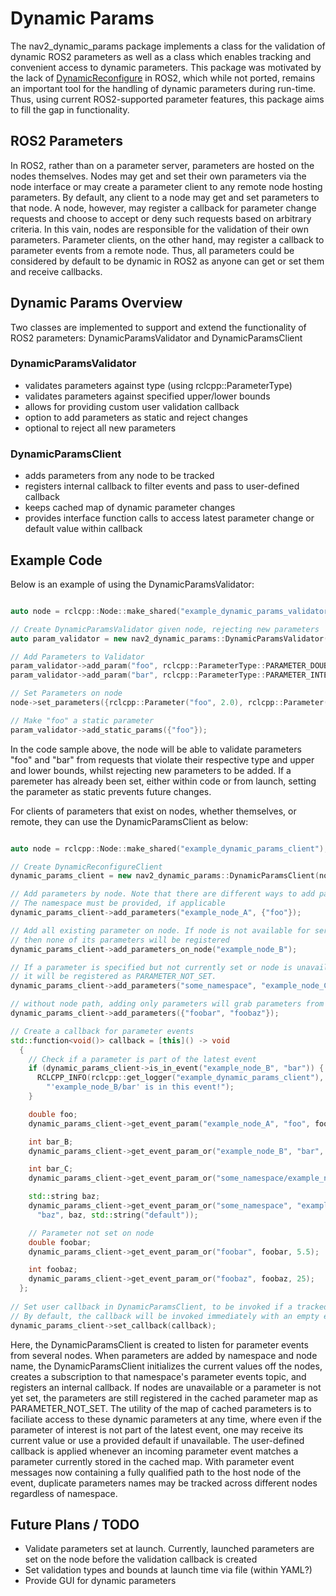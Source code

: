 # Dynamic Params

The nav2_dynamic_params package implements a class for the validation of dynamic ROS2 parameters as well as a class which enables tracking and convenient access to dynamic parameters. This package was motivated by the lack of 
[DynamicReconfigure](https://github.com/ros/dynamic_reconfigure) in ROS2, which while not ported, remains an important tool for the 
handling of dynamic parameters during run-time. Thus, using current ROS2-supported parameter features, this package aims to fill 
the gap in functionality. 

## ROS2 Parameters

In ROS2, rather than on a parameter server, parameters are hosted on the nodes themselves. Nodes may get and set their own
parameters via the node interface or may create a parameter client to any remote node hosting parameters. By default, any client to
a node may get and set parameters to that node. A node, however, may register a callback for parameter change requests and choose
to accept or deny such requests based on arbitrary criteria. In this vain, nodes are responsible for the validation of their own
parameters. Parameter clients, on the other hand, may register a callback to parameter events from a remote node. Thus, all
parameters could be considered by default to be dynamic in ROS2 as anyone can get or set them and receive callbacks. 

## Dynamic Params Overview

Two classes are implemented to support and extend the functionality of ROS2 parameters: DynamicParamsValidator and
DynamicParamsClient

### DynamicParamsValidator
- validates parameters against type (using rclcpp::ParameterType)
- validates parameters against specified upper/lower bounds
- allows for providing custom user validation callback 
- option to add parameters as static and reject changes
- optional to reject all new parameters

### DynamicParamsClient
- adds parameters from any node to be tracked
- registers internal callback to filter events and pass to user-defined callback
- keeps cached map of dynamic parameter changes
- provides interface function calls to access latest parameter change or default value within callback

## Example Code
Below is an example of using the DynamicParamsValidator:
```C++

auto node = rclcpp::Node::make_shared("example_dynamic_params_validator");

// Create DynamicParamsValidator given node, rejecting new parameters
auto param_validator = new nav2_dynamic_params::DynamicParamsValidator(node, true);

// Add Parameters to Validator
param_validator->add_param("foo", rclcpp::ParameterType::PARAMETER_DOUBLE);
param_validator->add_param("bar", rclcpp::ParameterType::PARAMETER_INTEGER, {0, 10});

// Set Parameters on node
node->set_parameters({rclcpp::Parameter("foo", 2.0), rclcpp::Parameter("bar", 3)});

// Make "foo" a static parameter
param_validator->add_static_params({"foo"});
```
In the code sample above, the node will be able to validate parameters "foo" and "bar" from requests that violate their
respective type and upper and lower bounds, whilst rejecting new parameters to be added. If a paremeter has already been set,
either within code or from launch, setting the parameter as static prevents future changes. 

For clients of parameters that exist on nodes, whether themselves, or remote, they can use the DynamicParamsClient as below:

```C++

auto node = rclcpp::Node::make_shared("example_dynamic_params_client");

// Create DynamicReconfigureClient
dynamic_params_client = new nav2_dynamic_params::DynamicParamsClient(node);

// Add parameters by node. Note that there are different ways to add parameters
// The namespace must be provided, if applicable
dynamic_params_client->add_parameters("example_node_A", {"foo"});

// Add all existing parameter on node. If node is not available for service,
// then none of its parameters will be registered
dynamic_params_client->add_parameters_on_node("example_node_B");

// If a parameter is specified but not currently set or node is unavailable,
// it will be registered as PARAMETER_NOT_SET.
dynamic_params_client->add_parameters("some_namespace", "example_node_C", {"baz", "bar"});

// without node path, adding only parameters will grab parameters from member node
dynamic_params_client->add_parameters({"foobar", "foobaz"});

// Create a callback for parameter events
std::function<void()> callback = [this]() -> void
  {
    // Check if a parameter is part of the latest event
    if (dynamic_params_client->is_in_event("example_node_B", "bar")) {
      RCLCPP_INFO(rclcpp::get_logger("example_dynamic_params_client"),
        "'example_node_B/bar' is in this event!");
    }

    double foo;
    dynamic_params_client->get_event_param("example_node_A", "foo", foo);

    int bar_B;
    dynamic_params_client->get_event_param_or("example_node_B", "bar", bar_B, 2);

    int bar_C;
    dynamic_params_client->get_event_param_or("some_namespace/example_node_C", "bar", bar_C, 3);

    std::string baz;
    dynamic_params_client->get_event_param_or("some_namespace", "example_node_C",
      "baz", baz, std::string("default"));

    // Parameter not set on node
    double foobar;
    dynamic_params_client->get_event_param_or("foobar", foobar, 5.5);

    int foobaz;
    dynamic_params_client->get_event_param_or("foobaz", foobaz, 25);
  };
  
// Set user callback in DynamicParamsClient, to be invoked if a tracked parameter is found in the incoming event
// By default, the callback will be invoked immediately with an empty event
dynamic_params_client->set_callback(callback);
```

Here, the DynamicParamsClient is created to listen for parameter events from several nodes. When parameters are added by namespace and node name, the DynamicParamsClient initializes the current values off the nodes, creates a subscription to that namespace's parameter events topic, and registers an internal callback. If nodes are unavailable or a parameter is not yet set, the parameters are still registered in the cached parameter map as PARAMETER_NOT_SET. The utility of the map of cached parameters is to faciliate access to these dynamic parameters at any time, where even if the parameter of interest is not part of the latest event, one may receive its current value or use a provided default if unavailable. The user-defined callback is applied whenever an incoming parameter event matches a parameter currently stored in the cached map. With parameter event messages now containing a fully qualified path to the host node of the event, duplicate parameters names may be tracked across different nodes regardless of namespace.   

## Future Plans / TODO
- Validate parameters set at launch. Currently, launched parameters are set on the node before the validation callback is created
- Set validation types and bounds at launch time via file (within YAML?)
- Provide GUI for dynamic parameters
